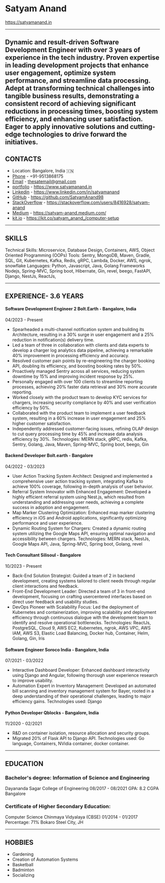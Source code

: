 # Satyam Anand

https://satyamanand.in

---

## Dynamic and result-driven Software Development Engineer with over 3 years of experience in the tech industry. Proven expertise in leading development projects that enhance user engagement, optimize system performance, and streamline data processing. Adept at transforming technical challenges into tangible business results, demonstrating a consistent record of achieving significant reductions in processing times, boosting system efficiency, and enhancing user satisfaction. Eager to apply innovative solutions and cutting-edge technologies to drive forward the initiatives.

## CONTACTS

-   Location: Bangalore, India 🇮🇳
-   [Phone](tel:+919513868175) - +91-9513868175
-   [Email](mailTo:thesatemail@gmail.com) - thesatemail@gmail.com
-   [portfolio](https://www.satyamanand.in) - https://www.satyamanand.in
-   [Linkedin](https://www.linkedin.com/in/satyamanand) - https://www.linkedin.com/in/satyamanand
-   [GitHub](https://github.com/SatyamAnand98) - https://github.com/SatyamAnand98
-   [StackOverflow](https://stackoverflow.com/users/8416928/satyam-anand) - https://stackoverflow.com/users/8416928/satyam-anand
-   [Medium](https://satyam-anand.medium.com/) - https://satyam-anand.medium.com/
-   [kit.io](https://kit.co/satyam_anand_/computer-setup) - https://kit.co/satyam_anand_/computer-setup

---

## SKILLS

Technical Skills: Microservice, Database Design, Containers, AWS, Object Oriented Programming (OOPs)
Tools: Sentry, MongoDB, Maven, Gradle, SQL, Git, Kubernetes, Kafka, Redis, gRPC, Lambda, Docker, AWS, ngrok, snowflake
Languages: Python, Javascript, Java, Golang
Frameworks Nodejs, Spring-MVC, Spring boot, Hibernate, Gin, revel, beego, FastAPI, Django, NestJs, ReactJs,

---

## EXPERIENCE- 3.6 YEARS

#### Software Development Engineer 2 Bolt.Earth - Bangalore, India

04/2023 - Present

-   Spearheaded a multi-channel notification system and building its Architecture, resulting in a 30% surge in user engagement and a 25% reduction in notification(s) delivery time.
-   Led a team of three in collaboration with clients and data experts to develop a charger log analytics data pipeline, achieving a remarkable 40% improvement in processing efficiency and accuracy.
-   Resolved customer pain points by re-engineering the charger booking API, doubling its efficiency, and boosting booking rates by 50%.
-   Proactively managed Sentry across all services, reducing system downtime by 15% and improving incident response by 25%.
-   Personally engaged with over 100 clients to streamline reporting processes, achieving 20% faster data retrieval and 30% more accurate reporting.
-   Worked closely with the product team to develop KYC services for chargers, increasing security compliance by 40% and user verification efficiency by 50%.
-   Collaborated with the product team to implement a user feedback system, resulting in a 60% increase in user engagement and 25% higher customer satisfaction.
-   Independently addressed customer-facing issues, refining OLAP design to cut query processing time by 45% and increase data analysis efficiency by 30%.
    Technologies: MERN stack, gRPC, redis, Kafka, Sentry, Golang, Java, Maven, Spring-MVC, Spring boot, beego, Gin

#### Backend Developer Bolt.earth - Bangalore

04/2022 - 03/2023

-   User Action Tracking System Architect: Designed and implemented a comprehensive user action tracking system, integrating Kafka to achieve 100% coverage, following in-depth analysis of user behavior.
-   Referral System Innovator with Enhanced Engagement: Developed a highly efficient referral system using Nest.js, which resulted from understanding and addressing user needs, achieving a complete success in adoption and engagement.
-   Map Marker Clustering Optimization: Enhanced map marker clustering efficiency in iOS and Android applications, significantly optimizing performance and user experience.
-   Dynamic Routing System for Chargers: Created a dynamic routing system utilizing the Google Maps API, ensuring optimal navigation and accessibility between chargers.
    Technologies: MERN stack, NestJs, Google Maps API, Java, Spring-MVC, Spring boot, Golang, revel

#### Tech Consultant Silisoul - Bangalore

10/2023 - Present

-   Back-End Solution Strategist: Guided a team of 2 in backend development, creating systems tailored to client needs through regular client interactions and feedback.
-   Front-End Development Leader: Directed a team of 3 in front-end development, focusing on crafting usercentered interfaces based on direct user feedback and usability studies.
-   DevOps Pioneer with Scalability Focus: Led the deployment of Kubernetes and containerization, improving scalability and deployment efficiency through continuous dialogue with the development team to identify and resolve operational bottlenecks.
    Technologies: ReactJs, PostgreSQL, Cloud 9, AWS EC2, Kubernetes, ngrok, AWS VPC, AWS IAM, AWS S3, Elastic Load Balancing, Docker hub, Container, Helm, Golang, Gin, Iris

#### Software Engineer Soroco India - Bangalore, India

07/2021 - 03/2022

-   Interactive Dashboard Developer: Enhanced dashboard interactivity using Django and Angular, following
    thorough user experience research to improve usability.
-   Automation Expert in Inventory Management: Developed an automated bill scanning and inventory management system for Bayer, rooted in a deep understanding of their operational challenges, leading to major efficiency gains.
    Technologies used: Django

#### Python Developer Qblocks - Bangalore, India

11/2020 - 02/2021

-   R&D on container isolation, resource allocation and security groups.
-   Migrated 20% of Flask API to Django API.
    Technologies used: Go language, Containers, NVidia container, docker container.

---

## EDUCATION

### Bachelor's degree: Information of Science and Engineering

Dayananda Sagar College of Engineering
08/2017 - 08/2021
GPA: 8.2 CGPA
Bangalore

### Certificate of Higher Secondary Education:

Computer Science
Chinmaya Vidyalaya (CBSE)
01/2014 - 01/2017
Percentage: 71%
Bokaro Steel City, JH

---

## HOBBIES

-   Gardening
-   Creation of Automation Systems
-   Basketball
-   Badminton
-   Socializing

